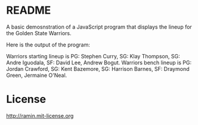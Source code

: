 README
======

A basic demosnstration of a JavaScript program that displays the lineup for the Golden State Warriors. 

Here is the output of the program:


Warriors starting lineup is PG: Stephen Curry, SG: Klay Thompson, SG: Andre Iguodala, SF: David Lee, Andrew Bogut.
Warriors  bench  lineup  is PG: Jordan Crawford, SG: Kent Bazemore, SG: Harrison Barnes, SF: Draymond Green, Jermaine O'Neal.


License
====

http://ramin.mit-license.org
